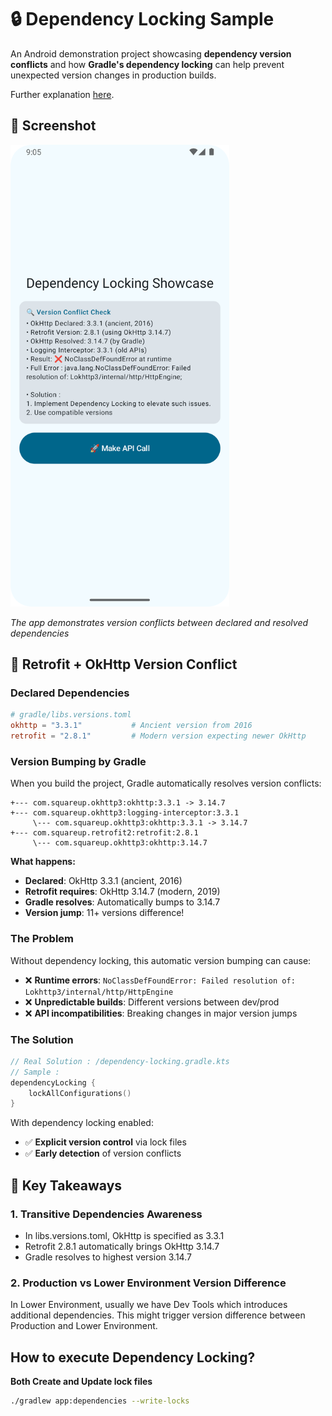 # 🔒 Dependency Locking Sample

An Android demonstration project showcasing **dependency version conflicts** and how **Gradle's dependency locking** can help prevent unexpected version changes in production builds.

Further explanation [here](https://medium.com/@franzandel/dependency-locking-real-world-use-case-in-android-3c9fe8b1b0cc).

## 📱 Screenshot

<img src="https://github.com/franzandel/DependencyLockingSample/blob/main/DependencyLockingDemo.png" width="350"/>

*The app demonstrates version conflicts between declared and resolved dependencies*

## 🔄 Retrofit + OkHttp Version Conflict

### Declared Dependencies
```toml
# gradle/libs.versions.toml
okhttp = "3.3.1"           # Ancient version from 2016
retrofit = "2.8.1"         # Modern version expecting newer OkHttp
```

### Version Bumping by Gradle
When you build the project, Gradle automatically resolves version conflicts:

```
+--- com.squareup.okhttp3:okhttp:3.3.1 -> 3.14.7
+--- com.squareup.okhttp3:logging-interceptor:3.3.1  
     \--- com.squareup.okhttp3:okhttp:3.3.1 -> 3.14.7
+--- com.squareup.retrofit2:retrofit:2.8.1
     \--- com.squareup.okhttp3:okhttp:3.14.7
```

**What happens:**
- **Declared**: OkHttp 3.3.1 (ancient, 2016)
- **Retrofit requires**: OkHttp 3.14.7 (modern, 2019)
- **Gradle resolves**: Automatically bumps to 3.14.7
- **Version jump**: 11+ versions difference!

### The Problem
Without dependency locking, this automatic version bumping can cause:
- ❌ **Runtime errors**: `NoClassDefFoundError: Failed resolution of: Lokhttp3/internal/http/HttpEngine`
- ❌ **Unpredictable builds**: Different versions between dev/prod
- ❌ **API incompatibilities**: Breaking changes in major version jumps

### The Solution
```kotlin
// Real Solution : /dependency-locking.gradle.kts
// Sample :
dependencyLocking {
    lockAllConfigurations()
}
```

With dependency locking enabled:
- ✅ **Explicit version control** via lock files
- ✅ **Early detection** of version conflicts

## 🎯 Key Takeaways

### 1. **Transitive Dependencies Awareness**
- In libs.versions.toml, OkHttp is specified as 3.3.1
- Retrofit 2.8.1 automatically brings OkHttp 3.14.7
- Gradle resolves to highest version 3.14.7

### 2. **Production vs Lower Environment Version Difference**
In Lower Environment, usually we have Dev Tools which introduces additional dependencies. This might trigger version difference between Production and Lower Environment.

## How to execute Dependency Locking?

**Both Create and Update lock files**
   ```bash
   ./gradlew app:dependencies --write-locks
   ```
